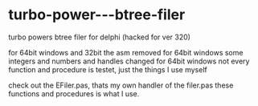 # turbo-power---btree-filer
turbo powers btree filer for delphi (hacked for ver 320)

for 64bit windows and 32bit
the asm removed for 64bit windows
some integers and numbers and handles changed for 64bit windows
not every function and procedure is testet, just the things I use myself

check out the EFiler.pas, thats my own handler of the filer.pas
these functions and procedures is what I use.

